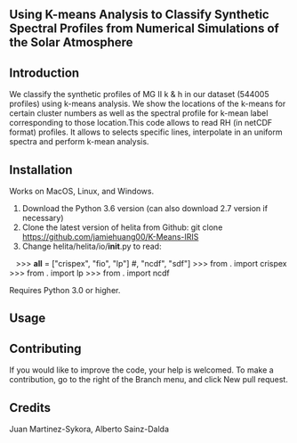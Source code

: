 ## Using K-means Analysis to Classify Synthetic Spectral Profiles from Numerical Simulations of the Solar Atmosphere

## Introduction
We classify the synthetic profiles of MG II k & h in our dataset (544005 profiles) using k-means analysis. We show the locations of the k-means for certain cluster numbers as well as the spectral profile for k-mean label corresponding to those location.This code allows to read RH (in netCDF format) profiles. It allows to selects specific lines, interpolate in an uniform spectra and perform k-mean analysis. 

## Installation
Works on MacOS, Linux, and Windows. 

1) Download the Python 3.6 version (can also download 2.7 version if necessary)
2) Clone the latest version of helita from Github: git clone https://github.com/jamiehuang00/K-Means-IRIS
3) Change helita/helita/io/__init__.py to read:

    >>> __all__ = ["crispex", "fio", "lp"] #, "ncdf", "sdf"]
    >>> from . import crispex
    >>> from . import lp
    >>> from . import ncdf

Requires Python 3.0 or higher.

## Usage


## Contributing
If you would like to improve the code, your help is welcomed. To make a contribution, go to the right of the Branch menu, and click New pull request.

## Credits
Juan Martinez-Sykora, Alberto Sainz-Dalda
